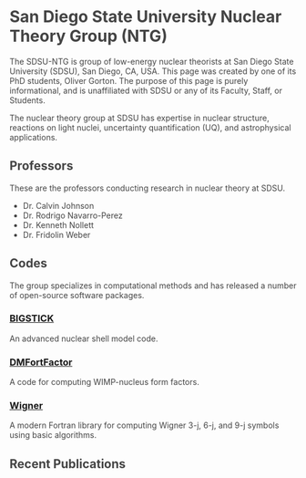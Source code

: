 <style>
.content {
  max-width: 50em;
  margin: 0 auto;
}
body {
    color: #444;
}
</style>
<div class="content">

# San Diego State University Nuclear Theory Group (NTG)

The SDSU-NTG is group of low-energy nuclear theorists at San Diego State
University (SDSU), San Diego, CA, USA. This page was created by one of its PhD
students, Oliver Gorton. The purpose of this page is purely informational, and
is unaffiliated with SDSU or any of its Faculty, Staff, or Students.

The nuclear theory group at SDSU has expertise in nuclear structure, reactions
on light nuclei, uncertainty quantification (UQ), and astrophysical
applications.

## Professors

These are the professors conducting research in nuclear theory at SDSU.

* Dr. Calvin Johnson
* Dr. Rodrigo Navarro-Perez
* Dr. Kenneth Nollett
* Dr. Fridolin Weber

## Codes

The group specializes in computational methods and has released a number of
open-source software packages.

### [BIGSTICK](https://github.com/cwjsdsu/BigstickPublick)
An advanced nuclear shell model code.

### [DMFortFactor](https://github.com/ogorton/dmfortfactor)
A code for computing WIMP-nucleus form factors.

### [Wigner](https://github.com/ogorton/wigner)
A modern Fortran library for computing Wigner 3-j, 6-j, and 9-j symbols using
basic algorithms.

## Recent Publications
